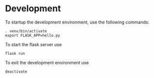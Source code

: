 # Development
To startup the development environment, use the following commands:

```
. venv/bin/activate
export FLASK_APP=hello.py
```

To start the flask server use

```
flask run
```

To exit the development environment use

```
deactivate
```